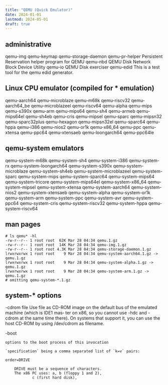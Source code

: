 ```yaml
---
title: "QEMU (Quick Emulator)"
date: 2024-01-01
lastmod: 2024-05-01
draft: true
---
```


## administrative

qemu-img
qemu-keymap
qemu-storage-daemon
qemu-pr-helper      Persistent Reservation helper program for QEMU
qemu-nbd        QEMU Disk Network Block Device Utility
qemu-io         QEMU Disk exerciser
qemu-edid           This is a test tool for the qemu edid generator.

## Linux CPU emulator (compiled for * emulation)

qemu-aarch64
qemu-microblaze
qemu-m68k
qemu-riscv32
qemu-aarch64_be
qemu-microblazeel
qemu-riscv64
qemu-alpha
qemu-mips
qemu-s390x
qemu-arm
qemu-mips64
qemu-sh4
qemu-armeb
qemu-mips64el
qemu-sh4eb
qemu-cris
qemu-mipsel
qemu-sparc
qemu-mipsn32
qemu-sparc32plus
qemu-hexagon
qemu-mipsn32el
qemu-sparc64
qemu-hppa
qemu-i386
qemu-nios2
qemu-or1k
qemu-x86_64
qemu-ppc
qemu-xtensa
qemu-ppc64
qemu-xtensaeb
qemu-loongarch64
qemu-ppc64le

## qemu-system emulators

qemu-system-m68k
qemu-system-sh4
qemu-system-i386
qemu-system-rx
qemu-system-loongarch64
qemu-system-s390x
qemu-system-microblaze
qemu-system-sh4eb
qemu-system-microblazeel
qemu-system-sparc
qemu-system-mips
qemu-system-sparc64
qemu-system-mips64
qemu-system-tricore
qemu-system-mips64el
qemu-system-x86_64
qemu-system-mipsel
qemu-system-xtensa
qemu-system-aarch64
qemu-system-nios2
qemu-system-xtensaeb
qemu-system-alpha
qemu-system-or1k
qemu-system-arm
qemu-system-ppc
qemu-system-avr
qemu-system-ppc64
qemu-system-cris
qemu-system-riscv32
qemu-system-hppa
qemu-system-riscv64


## man pages


```ls
# ls qemu* -hl
-rw-r--r-- 1 root root  62K Mar 28 04:34 qemu.1.gz
-rw-r--r-- 1 root root  14K Mar 28 04:34 qemu-img.1.gz
-rw-r--r-- 1 root root 4.3K Mar 28 04:34 qemu-storage-daemon.1.gz
lrwxrwxrwx 1 root root    9 Mar 28 04:34 qemu-system-aarch64.1.gz -> qemu.1.gz
lrwxrwxrwx 1 root root    9 Mar 28 04:34 qemu-system-alpha.1.gz -> qemu.1.gz
lrwxrwxrwx 1 root root    9 Mar 28 04:34 qemu-system-arm.1.gz -> qemu.1.gz
# omitting qemu-system-*.1.gz
```

## system-* options

-cdrom file
    Use  file as CD-ROM image on the default bus of the emulated machine (which is IDE1 mas‐
    ter on x86, so you cannot use -hdc and -cdrom at the same time there). On  systems  that
    support it, you can use the host CD-ROM by using /dev/cdrom as filename.

-boot <specification>

    options to the boot process of this invocation

    `specification` being a comma separated list of `k=v` pairs:

    order=DRIVE

        DRIVE must be a sequence of characters.
        The x86 PC uses: a, b (floppy 1 and 2), 
                c (first hard disk),
